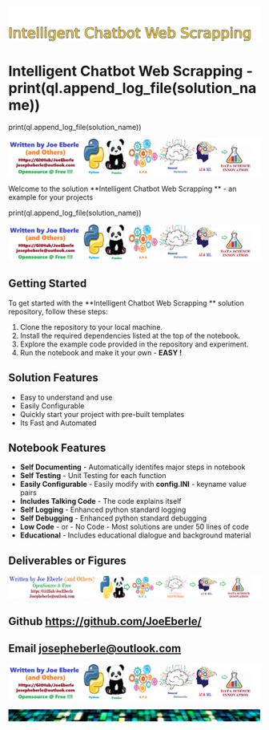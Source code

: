 
![Image image_filename](solution_sign.png)

# Intelligent Chatbot Web Scrapping   - print(ql.append_log_file(solution_name))
print(ql.append_log_file(solution_name))

![Image image_filename](code.png)

Welcome to the solution **Intelligent Chatbot Web Scrapping  ** - an example for your projects

print(ql.append_log_file(solution_name))

![Image image_filename](sample.png)

## Getting Started
To get started with the **Intelligent Chatbot Web Scrapping  ** solution repository, follow these steps:
1. Clone the repository to your local machine.
2. Install the required dependencies listed at the top of the notebook.
3. Explore the example code provided in the repository and experiment.
4. Run the notebook and make it your own - **EASY !**
    
## Solution Features
- Easy to understand and use  
- Easily Configurable 
- Quickly start your project with pre-built templates
- Its Fast and Automated

## Notebook Features
- **Self Documenting** - Automatically identifes major steps in notebook 
- **Self Testing** - Unit Testing for each function
- **Easily Configurable** - Easily modify with **config.INI** - keyname value pairs
- **Includes Talking Code** - The code explains itself 
- **Self Logging** - Enhanced python standard logging   
- **Self Debugging** - Enhanced python standard debugging
- **Low Code** - or - No Code  - Most solutions are under 50 lines of code
- **Educational** - Includes educational dialogue and background material
    
## Deliverables or Figures
 ![additional_image](joe_logo.png)  <br>
    

## Github    https://github.com/JoeEberle/ 
## Email  josepheberle@outlook.com 

    
![Developer](developer.png)

![Brand](brand.png)
    